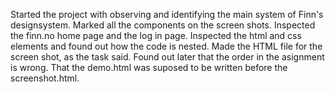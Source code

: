 Started the project with observing and identifying the main system of Finn's designsystem. 
Marked all the components on the screen shots.
Inspected the finn.no home page and the log in page. Inspected the html and css elements and found out how the code is nested.
Made the HTML file for the screen shot, as the task said. Found out later that the order in the asignment is wrong. That the demo.html was suposed to be written before the screenshot.html. 
